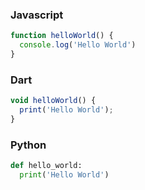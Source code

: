 ### Javascript

```js
function helloWorld() {
  console.log('Hello World')
}
```

### Dart

```js
void helloWorld() {
  print('Hello World');
}
```


### Python

```py
def hello_world:
  print('Hello World')
```